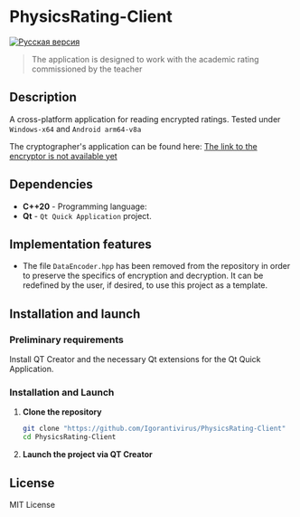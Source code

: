 # PhysicsRating-Client 

[![Русская версия](https://img.shields.io/badge/Русская%20версия-blue)](README_RU.md)

> The application is designed to work with the academic rating commissioned by the teacher

## Description

A cross-platform application for reading encrypted ratings.
Tested under `Windows-x64` and `Android arm64-v8a` 

The cryptographer's application can be found here: [The link to the encryptor is not available yet](#)

## Dependencies

* **С++20** - Programming language: 
* **Qt** - `Qt Quick Application` project.

## Implementation features

* The file `DataEncoder.hpp` has been removed from the repository in order to preserve the specifics of encryption and decryption. It can be redefined by the user, if desired, to use this project as a template.

## Installation and launch

### Preliminary requirements

Install QT Creator and the necessary Qt extensions for the Qt Quick Application.

### Installation and Launch

1. **Clone the repository**
   ```sh
   git clone "https://github.com/Igorantivirus/PhysicsRating-Client"
   cd PhysicsRating-Client
   ```
2. **Launch the project via QT Creator**

## License 
MIT License
